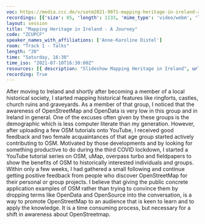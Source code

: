 ```yaml
---
voc: https://media.ccc.de/v/sotm2021-9971-mapping-heritage-in-ireland-a-journey
recordings: [{'size': 85, 'length': 1133, 'mime_type': 'video/webm', 'language': 'eng', 'filename': 'sotm2021-9971-eng-Mapping_Heritage_in_Ireland_-_A_Journey_webm-hd.webm', 'state': 'new', 'folder': 'webm-hd', 'high_quality': True, 'width': 1920, 'height': 1080, 'updated_at': '2021-09-18T17:26:07.375+02:00', 'recording_url': 'https://cdn.media.ccc.de/events/sotm/2021/webm-hd/sotm2021-9971-eng-Mapping_Heritage_in_Ireland_-_A_Journey_webm-hd.webm', 'url': 'https://media.ccc.de/public/recordings/54903', 'event_url': 'https://media.ccc.de/public/events/365026d1-87da-5d57-bc18-f99828f386da', 'conference_url': 'https://media.ccc.de/public/conferences/sotm2021'}, {'size': 43, 'length': 1133, 'mime_type': 'video/webm', 'language': 'eng', 'filename': 'sotm2021-9971-eng-Mapping_Heritage_in_Ireland_-_A_Journey_webm-sd.webm', 'state': 'new', 'folder': 'webm-sd', 'high_quality': False, 'width': 720, 'height': 576, 'updated_at': '2021-09-18T17:10:05.417+02:00', 'recording_url': 'https://cdn.media.ccc.de/events/sotm/2021/webm-sd/sotm2021-9971-eng-Mapping_Heritage_in_Ireland_-_A_Journey_webm-sd.webm', 'url': 'https://media.ccc.de/public/recordings/54901', 'event_url': 'https://media.ccc.de/public/events/365026d1-87da-5d57-bc18-f99828f386da', 'conference_url': 'https://media.ccc.de/public/conferences/sotm2021'}, {'size': 30, 'length': 1133, 'mime_type': 'video/mp4', 'language': 'eng', 'filename': 'sotm2021-9971-eng-Mapping_Heritage_in_Ireland_-_A_Journey_sd.mp4', 'state': 'new', 'folder': 'h264-sd', 'high_quality': False, 'width': 720, 'height': 576, 'updated_at': '2021-09-18T16:55:32.602+02:00', 'recording_url': 'https://cdn.media.ccc.de/events/sotm/2021/h264-sd/sotm2021-9971-eng-Mapping_Heritage_in_Ireland_-_A_Journey_sd.mp4', 'url': 'https://media.ccc.de/public/recordings/54900', 'event_url': 'https://media.ccc.de/public/events/365026d1-87da-5d57-bc18-f99828f386da', 'conference_url': 'https://media.ccc.de/public/conferences/sotm2021'}, {'size': 17, 'length': 1133, 'mime_type': 'audio/mpeg', 'language': 'eng', 'filename': 'sotm2021-9971-eng-Mapping_Heritage_in_Ireland_-_A_Journey_mp3.mp3', 'state': 'new', 'folder': 'mp3', 'high_quality': False, 'width': 0, 'height': 0, 'updated_at': '2021-09-18T16:53:32.267+02:00', 'recording_url': 'https://cdn.media.ccc.de/events/sotm/2021/mp3/sotm2021-9971-eng-Mapping_Heritage_in_Ireland_-_A_Journey_mp3.mp3', 'url': 'https://media.ccc.de/public/recordings/54899', 'event_url': 'https://media.ccc.de/public/events/365026d1-87da-5d57-bc18-f99828f386da', 'conference_url': 'https://media.ccc.de/public/conferences/sotm2021'}, {'size': 69, 'length': 1133, 'mime_type': 'video/mp4', 'language': 'eng', 'filename': 'sotm2021-9971-eng-Mapping_Heritage_in_Ireland_-_A_Journey_hd.mp4', 'state': 'new', 'folder': 'h264-hd', 'high_quality': True, 'width': 1920, 'height': 1080, 'updated_at': '2021-09-18T16:51:37.532+02:00', 'recording_url': 'https://cdn.media.ccc.de/events/sotm/2021/h264-hd/sotm2021-9971-eng-Mapping_Heritage_in_Ireland_-_A_Journey_hd.mp4', 'url': 'https://media.ccc.de/public/recordings/54898', 'event_url': 'https://media.ccc.de/public/events/365026d1-87da-5d57-bc18-f99828f386da', 'conference_url': 'https://media.ccc.de/public/conferences/sotm2021'}]
layout: session
title: "Mapping Heritage in Ireland - A Journey"
code: "ZCUPCF"
speaker_names_with_affiliations: ['Anne-Karoline Distel']
room: "Track 1 - Talks"
length: "20"
time: "Saturday, 16:30"
time_iso: "2021-07-10T16:30:00Z"
resources: [{ description: "Slideshow Mapping Heritage in Ireland", url: "/attachments/ZCUPCF_Mapping_Heritage_in_Ireland_7fZz9yz.odp" }]
recording: True
---
```

After moving to Ireland and shortly after becoming a member of a local historical society, I started mapping historical features like ringforts, castles, church ruins and graveyards. As a member of that group, I noticed that the awareness of OpenStreetMap and OpenData is very low in this group and in Ireland in general. One of the excuses often given by these groups is the demographic which is less computer literate than my generation. However, after uploading a few OSM tutorials onto YouTube, I received good feedback and two female acquaintances of that age group started actively contributing to OSM. Motivated by those developments and by looking for something productive to do during the third COVID lockdown, I started a YouTube tutorial series on OSM, uMap, overpass turbo and fieldpapers to show the benefits of OSM to historically interested individuals and groups. Within only a few weeks, I had gathered a small following and continue getting positive feedback from people who discover OpenStreetMap for their personal or group projects. I believe that giving the public concrete application examples of OSM rather than trying to convince them by dropping terms like OpenData and OpenSource into the conversation, is a way to promote OpenStreetMap to an audience that is keen to learn and to apply the knowledge. It is a time consuming process, but necessary for a shift in awareness about OpenStreetmap.

